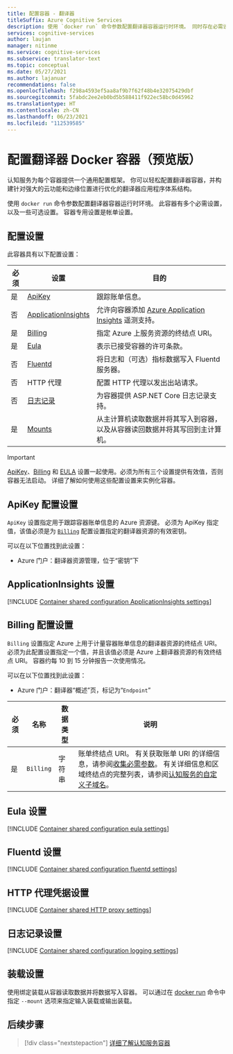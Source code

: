 ```yaml
---
title: 配置容器 - 翻译器
titleSuffix: Azure Cognitive Services
description: 使用 `docker run` 命令参数配置翻译器容器运行时环境。 同时存在必需设置和可选设置。
services: cognitive-services
author: laujan
manager: nitinme
ms.service: cognitive-services
ms.subservice: translator-text
ms.topic: conceptual
ms.date: 05/27/2021
ms.author: lajanuar
recommendations: false
ms.openlocfilehash: f298a4593ef5aa8af9b7f62f48b4e32075429dbf
ms.sourcegitcommit: 5fabdc2ee2eb0bd5b588411f922ec58bc0d45962
ms.translationtype: HT
ms.contentlocale: zh-CN
ms.lasthandoff: 06/23/2021
ms.locfileid: "112539585"
---
```

# <a name="configure-translator-docker-containers-preview"></a>配置翻译器 Docker 容器（预览版）

认知服务为每个容器提供一个通用配置框架。  你可以轻松配置翻译器容器，并构建针对强大的云功能和边缘位置进行优化的翻译器应用程序体系结构。

使用 `docker run` 命令参数配置翻译器容器运行时环境。 此容器有多个必需设置，以及一些可选设置。 容器专用设置是帐单设置。

## <a name="configuration-settings"></a>配置设置

此容器具有以下配置设置：

|必须|设置|目的|
|--|--|--|
|是|[ApiKey](#apikey-configuration-setting)|跟踪账单信息。|
|否|[ApplicationInsights](#applicationinsights-setting)|允许向容器添加 [Azure Application Insights](/azure/application-insights) 遥测支持。|
|是|[Billing](#billing-configuration-setting)|指定 Azure 上服务资源的终结点 URI。|
|是|[Eula](#eula-setting)| 表示已接受容器的许可条款。|
|否|[Fluentd](#fluentd-settings)|将日志和（可选）指标数据写入 Fluentd 服务器。|
|否|HTTP 代理|配置 HTTP 代理以发出出站请求。|
|否|[日志记录](#logging-settings)|为容器提供 ASP.NET Core 日志记录支持。 |
|是|[Mounts](#mount-settings)|从主计算机读取数据并将其写入到容器，以及从容器读回数据并将其写回到主计算机。|

 > [!IMPORTANT]
> [ApiKey](#apikey-configuration-setting)、[Billing](#billing-configuration-setting) 和 [EULA](#eula-setting) 设置一起使用。必须为所有三个设置提供有效值，否则容器无法启动。 详细了解如何使用这些配置设置来实例化容器。

## <a name="apikey-configuration-setting"></a>ApiKey 配置设置

`ApiKey` 设置指定用于跟踪容器账单信息的 Azure 资源键。 必须为 ApiKey 指定值，该值必须是为 [`Billing`](#billing-configuration-setting) 配置设置指定的翻译器资源的有效密钥。

可以在以下位置找到此设置：

* Azure 门户：翻译器资源管理，位于“密钥”下 

## <a name="applicationinsights-setting"></a>ApplicationInsights 设置

[!INCLUDE [Container shared configuration ApplicationInsights settings](../../../../includes/cognitive-services-containers-configuration-shared-settings-application-insights.md)]

## <a name="billing-configuration-setting"></a>Billing 配置设置

`Billing` 设置指定 Azure 上用于计量容器账单信息的翻译器资源的终结点 URI。 必须为此配置设置指定一个值，并且该值必须是 Azure 上翻译器资源的有效终结点 URI。 容器约每 10 到 15 分钟报告一次使用情况。

可以在以下位置找到此设置：

* Azure 门户：翻译器“概述”页，标记为“`Endpoint`”

| 必须 | 名称 | 数据类型 | 说明 |
| -------- | ---- | --------- | ----------- |
| 是 | `Billing` | 字符串 | 账单终结点 URI。 有关获取账单 URI 的详细信息，请参阅[收集必需参数](translator-how-to-install-container.md#required-elements)。 有关详细信息和区域终结点的完整列表，请参阅[认知服务的自定义子域名](../../cognitive-services-custom-subdomains.md)。 |

## <a name="eula-setting"></a>Eula 设置

[!INCLUDE [Container shared configuration eula settings](../../../../includes/cognitive-services-containers-configuration-shared-settings-eula.md)]

## <a name="fluentd-settings"></a>Fluentd 设置

[!INCLUDE [Container shared configuration fluentd settings](../../../../includes/cognitive-services-containers-configuration-shared-settings-fluentd.md)]

## <a name="http-proxy-credentials-settings"></a>HTTP 代理凭据设置

[!INCLUDE [Container shared HTTP proxy settings](../../../../includes/cognitive-services-containers-configuration-shared-settings-http-proxy.md)]

## <a name="logging-settings"></a>日志记录设置

[!INCLUDE [Container shared configuration logging settings](../../../../includes/cognitive-services-containers-configuration-shared-settings-logging.md)]

## <a name="mount-settings"></a>装载设置

使用绑定装载从容器读取数据并将数据写入容器。 可以通过在 [docker run](https://docs.docker.com/engine/reference/commandline/run/) 命令中指定 `--mount` 选项来指定输入装载或输出装载。

## <a name="next-steps"></a>后续步骤

> [!div class="nextstepaction"]
> [详细了解认知服务容器](../../cognitive-services-container-support.md)
